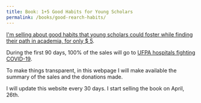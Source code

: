 ```yaml
---
title: Book: 1+5 Good Habits for Young Scholars
permalink: /books/good-rearch-habits/
---
```


[I'm selling about good habits that young scholars could foster while finding their path in academia, for only $ 5](http://gum.co/good-research-habits).

During the first 90 days, 100% of the sales will go to [UFPA hospitals fighting COVID-19](https://coronavirus.ufpa.br/doacoes).

To make things transparent, in this webpage I will make available the summary of the sales and the donations made.

I will update this website every 30 days. I start selling the book on April, 26th.
